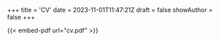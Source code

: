 +++
title = 'CV'
date = 2023-11-01T11:47:21Z
draft = false
showAuthor = false
+++

{{< embed-pdf url="cv.pdf" >}}
